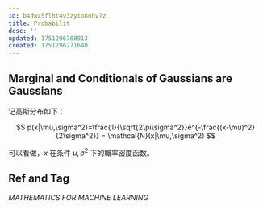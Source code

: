 ```yaml
---
id: b4dwz5flht4v3zyio8ohv7z
title: Probabilit
desc: ''
updated: 1751296768913
created: 1751296271640
---
```


## Marginal and Conditionals of Gaussians are Gaussians

记高斯分布如下：

$$
p(x|\mu,\sigma^2)=\frac{1}{\sqrt{2\pi\sigma^2}}e^{-\frac{(x-\mu)^2}{2\sigma^2}} = \mathcal{N}(x|\mu,\sigma^2)
$$

可以看做，$x$ 在条件 $\mu,\sigma^2$ 下的概率密度函数。

## Ref and Tag

*MATHEMATICS FOR MACHINE LEARNING*